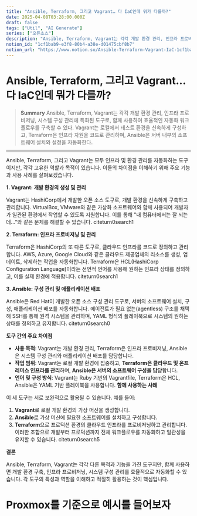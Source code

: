 ```yaml
---
title: "Ansible, Terraform, 그리고 Vagrant… 다 IaC인데 뭐가 다를까?"
date: 2025-04-08T03:28:00.000Z
draft: false
tags: ["Util", "AI Generate"]
series: ["오픈소스"]
description: "Ansible, Terraform, Vagrant는 각각 개발 환경 관리, 인프라 프로비저닝, 시스템 구성 관리에 특화된 도구로, 함께 사용하여 효율적인 자동화 워크플로우를 구축할 수 있다. Vagrant는 로컬에서 테스트 환경을 신속하게 구성하고, Terraform은 인프라 자원을 코드로 관리하며, Ansible은 서버 내부의 소프트웨어 설치와 설정을 자동화한다."
notion_id: "1cf1bab9-e3f8-80b4-a38e-d01475cbf8b7"
notion_url: "https://www.notion.so/Ansible-Terraform-Vagrant-IaC-1cf1bab9e3f880b4a38ed01475cbf8b7"
---
```


# Ansible, Terraform, 그리고 Vagrant… 다 IaC인데 뭐가 다를까?

> **Summary**
> Ansible, Terraform, Vagrant는 각각 개발 환경 관리, 인프라 프로비저닝, 시스템 구성 관리에 특화된 도구로, 함께 사용하여 효율적인 자동화 워크플로우를 구축할 수 있다. Vagrant는 로컬에서 테스트 환경을 신속하게 구성하고, Terraform은 인프라 자원을 코드로 관리하며, Ansible은 서버 내부의 소프트웨어 설치와 설정을 자동화한다.

---

Ansible, Terraform, 그리고 Vagrant는 모두 인프라 및 환경 관리를 자동화하는 도구이지만, 각각 고유한 역할과 목적이 있습니다. 이들의 차이점을 이해하기 위해 주요 기능과 사용 사례를 살펴보겠습니다.

**1. Vagrant: 개발 환경의 생성 및 관리**

Vagrant는 HashiCorp에서 개발한 오픈 소스 도구로, 개발 환경을 신속하게 구축하고 관리합니다. VirtualBox, VMware와 같은 가상화 소프트웨어와 함께 사용되어 개발자가 일관된 환경에서 작업할 수 있도록 지원합니다. 이를 통해 "내 컴퓨터에서는 잘 되는데..."와 같은 문제를 해결할 수 있습니다. citeturn0search1

**2. Terraform: 인프라 프로비저닝 및 관리**

Terraform은 HashiCorp의 또 다른 도구로, 클라우드 인프라를 코드로 정의하고 관리합니다. AWS, Azure, Google Cloud와 같은 클라우드 제공업체의 리소스를 생성, 업데이트, 삭제하는 작업을 자동화합니다. Terraform은 HCL(HashiCorp Configuration Language)이라는 선언적 언어를 사용해 원하는 인프라 상태를 정의하고, 이를 실제 환경에 적용합니다. citeturn0search1

**3. Ansible: 구성 관리 및 애플리케이션 배포**

Ansible은 Red Hat이 개발한 오픈 소스 구성 관리 도구로, 서버의 소프트웨어 설치, 구성, 애플리케이션 배포를 자동화합니다. 에이전트가 필요 없는(agentless) 구조를 채택해 SSH를 통해 원격 시스템을 관리하며, YAML 형식의 플레이북으로 시스템의 원하는 상태를 정의하고 유지합니다. citeturn0search0

**도구 간의 주요 차이점**

- **사용 목적**: Vagrant는 개발 환경 관리, Terraform은 인프라 프로비저닝, Ansible은 시스템 구성 관리와 애플리케이션 배포를 담당합니다.
- **작업 범위**: Vagrant는 로컬 개발 환경에 집중하고, **Terraform은 클라우드 및 온프레미스 인프라를 관리**하며, **Ansible은 서버의 소프트웨어 구성을 담당**합니다.
- **언어 및 구성 방식**: Vagrant는 Ruby 기반의 Vagrantfile, Terraform은 HCL, Ansible은 YAML 기반 플레이북을 사용합니다.
**함께 사용하는 사례**

이 세 도구는 서로 보완적으로 활용될 수 있습니다. 예를 들어:

1. **Vagrant**로 로컬 개발 환경의 가상 머신을 생성합니다.
1. **Ansible**로 가상 머신에 필요한 소프트웨어를 설치하고 구성합니다.
1. **Terraform**으로 프로덕션 환경의 클라우드 인프라를 프로비저닝하고 관리합니다.
이러한 조합으로 개발부터 프로덕션까지 전체 워크플로우를 자동화하고 일관성을 유지할 수 있습니다. citeturn0search5

**결론**

Ansible, Terraform, Vagrant는 각각 다른 목적과 기능을 가진 도구지만, 함께 사용하면 개발 환경 구축, 인프라 프로비저닝, 시스템 구성 관리를 효율적으로 자동화할 수 있습니다. 각 도구의 특성과 역할을 이해하고 적절히 활용하는 것이 핵심입니다.

# Proxmox를 기준으로 예시를 들어보자

